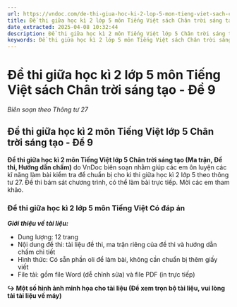 ```yaml
---
url: https://vndoc.com/de-thi-giua-hoc-ki-2-lop-5-mon-tieng-viet-sach-chan-troi-sang-tao-de-9-335198
title: Đề thi giữa học kì 2 lớp 5 môn Tiếng Việt sách Chân trời sáng tạo - Đề 9 - Biên soạn theo Thông tư 27 - VnDoc.com
date_extracted: 2025-04-08 10:32:44
description: Đề thi giữa học kì 2 môn Tiếng Việt lớp 5 Chân trời sáng tạo (Ma trận, Đề thi, Hướng dẫn chấm) - Đề 9 là tài liệu tham khảo bao gồm đáp án giúp các em học sinh ôn tập, ôn thi hiệu quả cho bài thi giữa học kì 2 lớp 5 đạt kết quả cao.
keywords: Đề thi giữa học kì 2 lớp 5 môn Tiếng Việt sách Chân trời sáng tạo,Đề thi giữa học kì 2 môn Tiếng Việt lớp 5 Chân trời sáng tạo,Đề thi giữa học kì 2 lớp 5 môn Tiếng Việt theo thông tư 27,Đề thi Tiếng Việt giữa kì 2 lớp 4 năm 2025,Đề thi giữa học kì 2 môn Tiếng Việt lớp 5,Đề thi giữa học kì 2 lớp 5 môn Tiếng Việt,đề thi tiếng việt lớp 5 giữa học kì 2,đề thi giữa kì 2 lớp 5 môn tiếng việt,đề thi giữa kì 2 môn tiếng việt lớp 5,đề thi tiếng việt giữa kì 2 lớp 5,đề thi giữa học kì 2 lớp 5
---
```


# Đề thi giữa học kì 2 lớp 5 môn Tiếng Việt sách Chân trời sáng tạo - Đề 9
 _Biên soạn theo Thông tư 27_
## Đề thi giữa học kì 2 môn Tiếng Việt lớp 5 Chân trời sáng tạo - Đề 9
**Đề thi giữa học kì 2 môn Tiếng Việt lớp 5 Chân trời sáng tạo \(Ma trận, Đề thi, Hướng dẫn chấm\)** do VnDoc biên soạn nhằm giúp các em ôn luyện các kĩ năng làm bài kiểm tra để chuẩn bị cho kì thi giữa học kì 2 lớp 5 theo thông tư 27. Đề thi bám sát chương trình, có thể làm bài trực tiếp. Mời các em tham khảo.
### Đề thi giữa học kì 2 lớp 5 môn Tiếng Việt Có đáp án
 _**Giới thiệu về tài liệu:**_
  * Dung lượng: 12 trang
  * Nội dung đề thi: tài liệu đề thi, ma trận riêng của đề thi và hướng dẫn chấm chi tiết
  * Hình thức: Có sẵn phần oli để làm bài, không cần chuẩn bị thêm giấy viết
  * File tải: gồm file Word \(dễ chỉnh sửa\) và file PDF \(in trực tiếp\)

**↪ Một số hình ảnh minh họa cho tài liệu \(Để xem trọn bộ tài liệu, vui lòng tải tài liệu về máy\)**
